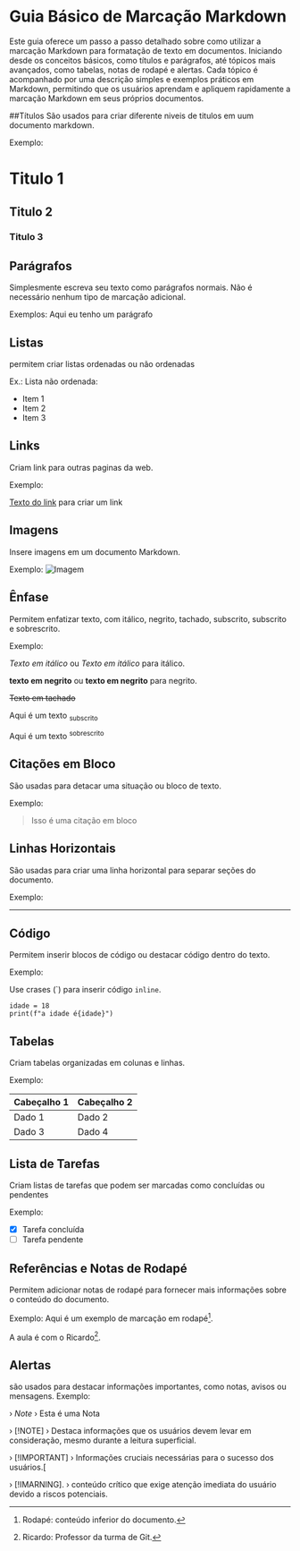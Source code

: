 # Guia Básico de Marcação Markdown 

Este guia oferece um passo a passo detalhado sobre como utilizar a marcação Markdown para
formatação de texto em documentos. Iniciando desde os conceitos básicos, como títulos e
parágrafos, até tópicos mais avançados, como tabelas, notas de rodapé e alertas. Cada tópico
é acompanhado por uma descrição simples e exemplos práticos em Markdown, permitindo que os
usuários aprendam e apliquem rapidamente a marcação Markdown em seus próprios documentos.

##Títulos
São usados para criar diferente niveis de titulos em uum documento markdown.

Exemplo:
# Titulo 1
## Titulo 2
### Titulo 3

## Parágrafos
Simplesmente escreva seu texto como parágrafos normais. Não é necessário nenhum tipo de marcação adicional.

Exemplos: Aqui eu tenho um parágrafo


## Listas
permitem criar listas ordenadas ou não ordenadas 

Ex.:
Lista não ordenada:

* Item 1
* Item 2
* Item 3

## Links
Criam link para outras paginas da web.

Exemplo:

[Texto do link](URL) para criar um link

## Imagens
Insere imagens em um documento Markdown.

Exemplo:
![Imagem](URL_da_imagem)

## Ênfase
Permitem enfatizar texto, com itálico, negrito, tachado, subscrito, subscrito e sobrescrito.

Exemplo:

*Texto em itálico* ou _Texto em itálico_ para itálico.

**texto em negrito** ou __texto em negrito__ para negrito.

~~Texto em tachado~~

Aqui é um texto <sub> subscrito </sub>

Aqui é um texto <sup> sobrescrito </sup>


## Citações em Bloco
São usadas para detacar uma situação ou bloco de texto.

Exemplo: 

>Isso é uma citação em bloco


## Linhas Horizontais
São usadas para criar uma linha horizontal para separar seções do documento.

Exemplo:

---


## Código
Permitem inserir blocos de código ou destacar código dentro do texto.

Exemplo:

Use crases (\`) para inserir código `inline`.



```
idade = 18
print(f"a idade é{idade}")
```

## Tabelas
Criam tabelas organizadas em colunas e linhas.

Exemplo:

|Cabeçalho 1 | Cabeçalho 2|
| ---------- | ---------- |
|   Dado 1   |   Dado 2   |
|   Dado 3   |   Dado 4   |


## Lista de Tarefas
Criam listas de tarefas que podem ser marcadas como concluídas ou pendentes

Exemplo:

- [x] Tarefa concluída
- [ ] Tarefa pendente

## Referências e Notas de Rodapé
Permitem adicionar notas de rodapé para fornecer mais informações sobre o conteúdo do documento.

Exemplo:
Aqui é um exemplo de marcação em rodapé[^1].

A aula é com o Ricardo[^2].

[^1]: Rodapé: conteúdo inferior do documento.
[^2]: Ricardo: Professor da turma de Git.
 

## Alertas
são usados para destacar informações importantes, como notas, avisos ou mensagens.
Exemplo:

› *Note*
› Esta é uma Nota

› [!NOTE]
› Destaca informações que os usuários devem levar em consideração, mesmo durante a leitura superficial.

› [!IMPORTANT]
› Informações cruciais necessárias para o sucesso dos usuários.[

› [!IMARNING].
› conteúdo crítico que exige atenção imediata do usuário devido a riscos potenciais.




